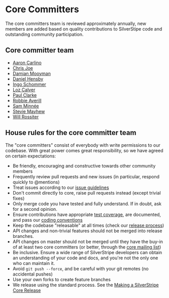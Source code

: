 # Core Committers
The core committers team is reviewed approximately annually, new members are added based on quality contributions to SilverStipe code and outstanding community participation. 

## Core committer team

* [Aaron Carlino](https://github.com/unclecheese/)
* [Chris Joe](https://github.com/flamerohr/)
* [Damian Mooyman](https://github.com/tractorcow/)
* [Daniel Hensby](https://github.com/dhensby)
* [Ingo Schommer](https://github.com/chillu)
* [Loz Calver](https://github.com/kinglozzer)
* [Paul Clarke](https://github.com/clarkepaul)
* [Robbie Averill](https://github.com/robbieaverill)
* [Sam Minnée](https://github.com/sminnee)
* [Stevie Mayhew](https://github.com/stevie-mayhew/)
* [Will Rossiter](https://github.com/wilr/)

## House rules for the core committer team

The "core committers" consist of everybody with write permissions to our codebase.
With great power comes great responsibility, so we have agreed on certain expectations:

 * Be friendly, encouraging and constructive towards other community members
 * Frequently review pull requests and new issues (in particular, respond quickly to @mentions)
 * Treat issues according to our [issue guidelines](issues_and_bugs)
 * Don't commit directly to core, raise pull requests instead (except trivial fixes)
 * Only merge code you have tested and fully understand. If in doubt, ask for a second opinion.
 * Ensure contributions have appropriate [test coverage](../developer_guides/testing), are documented, and pass our [coding conventions](/getting_started/coding_conventions)
 * Keep the codebase "releasable" at all times (check our [release process](release_process))
 * API changes and non-trivial features should not be merged into release branches. 
 * API changes on master should not be merged until they have the buy-in of at least two core committers (or better, through the [core mailing list](https://groups.google.com/forum/#!forum/silverstripe-dev))
 * Be inclusive. Ensure a wide range of SilverStripe developers can obtain an understanding of your code and docs, and you're not the only one who can maintain it.
 * Avoid `git push --force`, and be careful with your git remotes (no accidental pushes)
 * Use your own forks to create feature branches
 * We release using the standard process. See the [Making a SilverStripe Core Release](making_a_silverstripe_core_release)

